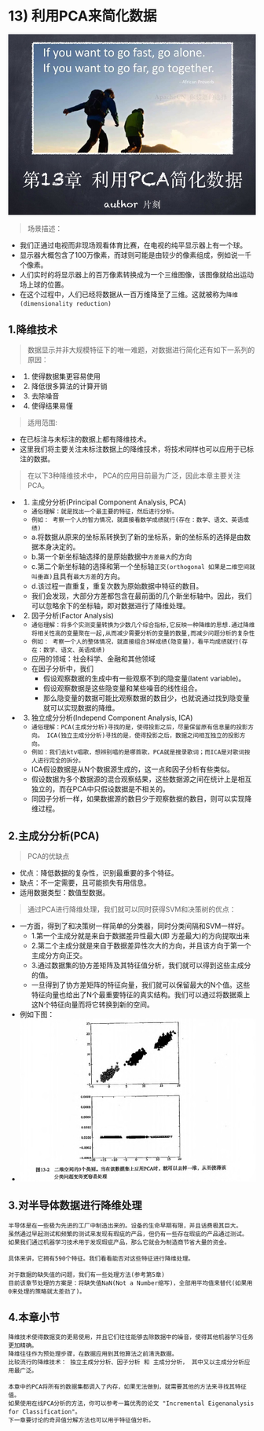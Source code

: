 # 13) 利用PCA来简化数据

![利用PCA简化数据_首页](/images/13.PCA/利用PCA简化数据_首页.jpg)

> 场景描述：

* 我们正通过电视而非现场观看体育比赛，在电视的纯平显示器上有一个球。
* 显示器大概包含了100万像素，而球则可能是由较少的像素组成，例如说一千个像素。
* 人们实时的将显示器上的百万像素转换成为一个三维图像，该图像就给出运动场上球的位置。
* 在这个过程中，人们已经将数据从一百万维降至了三维。这就被称为`降维(dimensionality reduction)`

## 1.降维技术

> 数据显示并非大规模特征下的唯一难题，对数据进行简化还有如下一系列的原因：

* 1) 使得数据集更容易使用
* 2) 降低很多算法的计算开销
* 3) 去除噪音
* 4) 使得结果易懂

> 适用范围: 

* 在已标注与未标注的数据上都有降维技术。
* 这里我们将主要关注未标注数据上的降维技术，将技术同样也可以应用于已标注的数据。

> 在以下3种降维技术中， PCA的应用目前最为广泛，因此本章主要关注PCA。

* 1) 主成分分析(Principal Component Analysis, PCA)
    * `通俗理解：就是找出一个最主要的特征，然后进行分析。`
    * `例如： 考察一个人的智力情况，就直接看数学成绩就行(存在：数学、语文、英语成绩)`
    * a.将数据从原来的坐标系转换到了新的坐标系，新的坐标系的选择是由数据本身决定的。
    * b.第一个新坐标轴选择的是原始数据中`方差最大`的方向
    * c.第二个新坐标轴的选择和第一个坐标轴`正交(orthogonal 如果是二维空间就叫垂直)`且具有`最大方差`的方向。
    * d.该过程一直重复，重复次数为原始数据中特征的数目。
    * 我们会发现，大部分方差都包含在最前面的几个新坐标轴中。因此，我们可以忽略余下的坐标轴，即对数据进行了降维处理。
* 2) 因子分析(Factor Analysis)
    * `通俗理解：将多个实测变量转换为少数几个综合指标,它反映一种降维的思想.通过降维将相关性高的变量聚在一起,从而减少需要分析的变量的数量,而减少问题分析的复杂性`
    * `例如： 考察一个人的整体情况，就直接组合3样成绩(隐变量)，看平均成绩就行(存在：数学、语文、英语成绩)`
    * 应用的领域：社会科学、金融和其他领域
    * 在因子分析中，我们
        * 假设观察数据的生成中有一些观察不到的隐变量(latent variable)。
        * 假设观察数据是这些隐变量和某些噪音的线性组合。
        * 那么隐变量的数据可能比观察数据的数目少，也就说通过找到隐变量就可以实现数据的降维。
* 3) 独立成分分析(Independ Component Analysis, ICA)
    * `通俗理解：PCA(主成分分析)寻找的是，使得投影之后，尽量保留原有信息量的投影方向。 ICA(独立主成分分析)寻找的是，使得投影之后，数据之间相互独立的投影方向。`
    * `例如：我们去ktv唱歌，想辨别唱的是哪首歌，PCA就是搜录歌词；而ICA是对歌词按人进行完全的拆分。`
    * ICA假设数据是从N个数据源生成的，这一点和因子分析有些类似。
    * 假设数据为多个数据源的混合观察结果，这些数据源之间在统计上是相互独立的，而在PCA中只假设数据是不相关的。
    * 同因子分析一样，如果数据源的数目少于观察数据的数目，则可以实现降维过程。

## 2.主成分分析(PCA)

> PCA的优缺点

* 优点：降低数据的复杂性，识别最重要的多个特征。
* 缺点：不一定需要，且可能损失有用信息。
* 适用数据类型：数值型数据。

> 通过PCA进行降维处理，我们就可以同时获得SVM和决策树的优点：

* 一方面，得到了和决策树一样简单的分类器，同时分类间隔和SVM一样好。
    * 1.第一个主成分就是来自于数据差异性最大(即 方差最大)的方向提取出来
    * 2.第二个主成分就是来自于数据差异性次大的方向，并且该方向于第一个主成分方向正交。
    * 3.通过数据集的协方差矩阵及其特征值分析，我们就可以得到这些主成分的值。
    * 一旦得到了协方差矩阵的特征向量，我们就可以保留最大的N个值。这些特征向量也给出了N个最重要特征的真实结构。我们可以通过将数据乘上这N个特征向量而将它转换到新的空间。
* 例如下图：
* ![应用PCA降维](/images/13.PCA/应用PCA降维.png)

## 3.对半导体数据进行降维处理

```
半导体是在一些极为先进的工厂中制造出来的。设备的生命早期有限，并且话费极其巨大。
虽然通过早起测试和频繁的测试来发现有瑕疵的产品，但仍有一些存在瑕疵的产品通过测试。
如果我们通过机器学习技术用于发现瑕疵产品，那么它就会为制造商节省大量的资金。

具体来讲，它拥有590个特征。我们看看能否对这些特征进行降维处理。

对于数据的缺失值的问题，我们有一些处理方法(参考第5章)
目前该章节处理的方案是：将缺失值NaN(Not a Number缩写)，全部用平均值来替代(如果用0来处理的策略就太差劲了)。
```

## 4.本章小节

```
降维技术使得数据变的更易使用，并且它们往往能够去除数据中的噪音，使得其他机器学习任务更加精确。
降维往往作为预处理步骤，在数据应用到其他算法之前清洗数据。
比较流行的降维技术： 独立主成分分析、因子分析 和 主成分分析， 其中又以主成分分析应用最广泛。

本章中的PCA将所有的数据集都调入了内存，如果无法做到，就需要其他的方法来寻找其特征值。
如果使用在线PCA分析的方法，你可以参考一篇优秀的论文 "Incremental Eigenanalysis for Classification"。 
下一章要讨论的奇异值分解方法也可以用于特征值分析。
```
